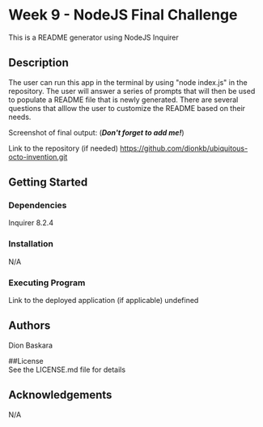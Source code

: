 # Week 9 - NodeJS Final Challenge

  This is a README generator using NodeJS Inquirer

  ## Description

  The user can run this app in the terminal by using "node index.js" in the repository. The user will answer a series of prompts that will then be used to populate a README file that is newly generated. There are several questions that alllow the user to customize the README based on their needs.

  Screenshot of final output: (***Don't forget to add me!***)


  Link to the repository (if needed)
  https://github.com/dionkb/ubiquitous-octo-invention.git

  ## Getting Started

  ### Dependencies
  Inquirer 8.2.4

  ### Installation
  N/A

  ### Executing Program
  Link to the deployed application (if applicable)
  undefined

  ## Authors
  Dion Baskara

  ##License  
  See the LICENSE.md file for details

  ## Acknowledgements
  N/A
  